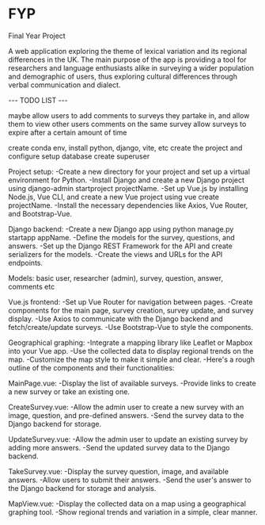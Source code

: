 # FYP
Final Year Project

A web application exploring the theme of lexical variation and its regional differences in the UK. The main purpose of the app is providing a tool for researchers and language enthusiasts alike in surveying a wider population and demographic of users, thus exploring cultural differences through verbal communication and dialect.


--- TODO LIST ---

maybe allow users to add comments to surveys they partake in, and allow them to view other users comments on the same survey
allow surveys to expire after a certain amount of time

create conda env, install python, django, vite, etc
create the project and configure 
setup database
create superuser

Project setup:
-Create a new directory for your project and set up a virtual environment for Python.
-Install Django and create a new Django project using django-admin startproject projectName.
-Set up Vue.js by installing Node.js, Vue CLI, and create a new Vue project using vue create projectName.
-Install the necessary dependencies like Axios, Vue Router, and Bootstrap-Vue.

Django backend:
-Create a new Django app using python manage.py startapp appName.
-Define the models for the survey, questions, and answers.
-Set up the Django REST Framework for the API and create serializers for the models.
-Create the views and URLs for the API endpoints.

Models: basic user, researcher (admin), survey, question, answer, comments etc


Vue.js frontend:
-Set up Vue Router for navigation between pages.
-Create components for the main page, survey creation, survey update, and survey display.
-Use Axios to communicate with the Django backend and fetch/create/update surveys.
-Use Bootstrap-Vue to style the components.

Geographical graphing:
-Integrate a mapping library like Leaflet or Mapbox into your Vue app.
-Use the collected data to display regional trends on the map.
-Customize the map style to make it simple and clear.
-Here's a rough outline of the components and their functionalities:

MainPage.vue:
-Display the list of available surveys.
-Provide links to create a new survey or take an existing one.

CreateSurvey.vue:
-Allow the admin user to create a new survey with an image, question, and pre-defined answers.
-Send the survey data to the Django backend for storage.

UpdateSurvey.vue:
-Allow the admin user to update an existing survey by adding more answers.
-Send the updated survey data to the Django backend.

TakeSurvey.vue:
-Display the survey question, image, and available answers.
-Allow users to submit their answers.
-Send the user's answer to the Django backend for storage and analysis.

MapView.vue:
-Display the collected data on a map using a geographical graphing tool.
-Show regional trends and variation in a simple, clear manner.
